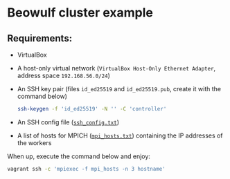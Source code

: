 # Beowulf cluster example

## Requirements:

- VirtualBox
- A host-only virtual network (`VirtualBox Host-Only Ethernet Adapter`, address space `192.168.56.0/24`)
- An SSH key pair (files `id_ed25519` and `id_ed25519.pub`, create it with the command below)

  ```sh
  ssh-keygen -f 'id_ed25519' -N '' -C 'controller'
  ```

- An SSH config file ([`ssh_config.txt`][ssh_config.txt])
- A list of hosts for MPICH ([`mpi_hosts.txt`][mpi_hosts.txt]) containing the IP addresses of the workers

When up, execute the command below and enjoy:

```sh
vagrant ssh -c 'mpiexec -f mpi_hosts -n 3 hostname'
```

<!-- internal references -->
[mpi_hosts.txt]: mpi_hosts.txt
[ssh_config.txt]: ssh_config.txt
